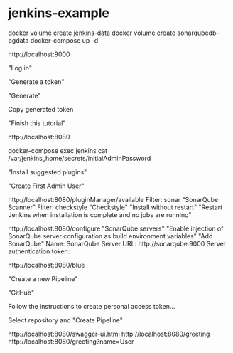 # jenkins-example

docker volume create jenkins-data
docker volume create sonarqubedb-pgdata
docker-compose up -d

http://localhost:9000

"Log in"

"Generate a token"

"Generate"

Copy generated token 

"Finish this tutorial"

http://localhost:8080

docker-compose exec jenkins cat /var/jenkins_home/secrets/initialAdminPassword

"Install suggested plugins"

"Create First Admin User"

http://localhost:8080/pluginManager/available
Filter: sonar
"SonarQube Scanner"
Filter: checkstyle
"Checkstyle"
"Install without restart"
"Restart Jenkins when installation is complete and no jobs are running"

http://localhost:8080/configure
"SonarQube servers"
"Enable injection of SonarQube server configuration as build environment variables"
"Add SonarQube"
Name: SonarQube
Server URL: http://sonarqube:9000
Server authentication token: 

http://localhost:8080/blue

"Create a new Pipeline"

"GitHub"

Follow the instructions to create personal access token...

Select repository and "Create Pipeline"

http://localhost:8080/swagger-ui.html
http://localhost:8080/greeting
http://localhost:8080/greeting?name=User